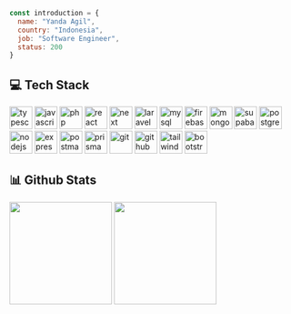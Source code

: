 ```js
const introduction = { 
  name: "Yanda Agil",
  country: "Indonesia",
  job: "Software Engineer",
  status: 200
}
```

## 💻 Tech Stack
<div>
  <img src="https://skillicons.dev/icons?i=ts" height="40" alt="typescript" />
  <img src="https://skillicons.dev/icons?i=js" height="40" alt="javascript" />
  <img src="https://skillicons.dev/icons?i=php" height="40" alt="php" />
  <img src="https://skillicons.dev/icons?i=react" height="40" alt="react" />
  <img src="https://skillicons.dev/icons?i=next" height="40" alt="next" />
  <img src="https://skillicons.dev/icons?i=laravel" height="40" alt="laravel" />
  <img src="https://skillicons.dev/icons?i=mysql" height="40" alt="mysql" />
  <img src="https://skillicons.dev/icons?i=firebase" height="40" alt="firebase" />
  <img src="https://skillicons.dev/icons?i=mongodb" height="40" alt="mongodb" />
  <img src="https://skillicons.dev/icons?i=supabase" height="40" alt="supabase" />
  <img src="https://skillicons.dev/icons?i=postgres" height="40" alt="postgres" />
  <img src="https://skillicons.dev/icons?i=nodejs" height="40" alt="nodejs" />
  <img src="https://skillicons.dev/icons?i=express" height="40" alt="express" />
  <img src="https://skillicons.dev/icons?i=postman" height="40" alt="postman" />
  <img src="https://skillicons.dev/icons?i=prisma" height="40" alt="prisma" />
  <img src="https://skillicons.dev/icons?i=git" height="40" alt="git" />
  <img src="https://skillicons.dev/icons?i=github" height="40" alt="github" />
  <img src="https://skillicons.dev/icons?i=tailwind" height="40" alt="tailwind" />
  <img src="https://skillicons.dev/icons?i=bootstrap" height="40" alt="bootstrap" />
</div>

## 📊 Github Stats
<div>
  <img height="180em" src="https://github-readme-stats.vercel.app/api?username=yandaagil&show_icons=true&theme=github_dark"/>
  <img height="180em" src="https://github-readme-stats.vercel.app/api/top-langs/?username=yandaagil&layout=compact&langs_count=8&theme=github_dark"/>
</div>
